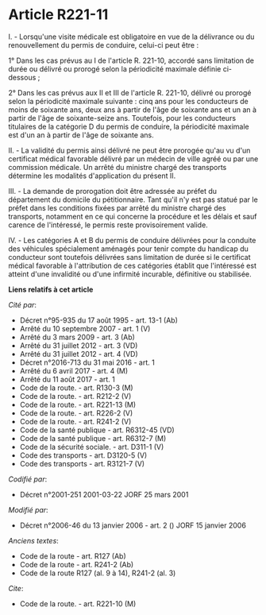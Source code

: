 # Article R221-11

I. - Lorsqu'une visite médicale est obligatoire en vue de la délivrance ou du renouvellement du permis de conduire, celui-ci
peut être :

1° Dans les cas prévus au I de l'article R. 221-10, accordé sans limitation de durée ou délivré ou prorogé selon la
périodicité maximale définie ci-dessous ;

2° Dans les cas prévus aux II et III de l'article R. 221-10, délivré ou prorogé selon la périodicité maximale suivante : cinq
ans pour les conducteurs de moins de soixante ans, deux ans à partir de l'âge de soixante ans et un an à partir de l'âge de
soixante-seize ans. Toutefois, pour les conducteurs titulaires de la catégorie D du permis de conduire, la périodicité
maximale est d'un an à partir de l'âge de soixante ans.

II. - La validité du permis ainsi délivré ne peut être prorogée qu'au vu d'un certificat médical favorable délivré par un
médecin de ville agréé ou par une commission médicale. Un arrêté du ministre chargé des transports détermine les modalités
d'application du présent II.

III. - La demande de prorogation doit être adressée au préfet du département du domicile du pétitionnaire. Tant qu'il n'y est
pas statué par le préfet dans les conditions fixées par arrêté du ministre chargé des transports, notamment en ce qui
concerne la procédure et les délais et sauf carence de l'intéressé, le permis reste provisoirement valide.

IV. - Les catégories A et B du permis de conduire délivrées pour la conduite des véhicules spécialement aménagés pour tenir
compte du handicap du conducteur sont toutefois délivrées sans limitation de durée si le certificat médical favorable à
l'attribution de ces catégories établit que l'intéressé est atteint d'une invalidité ou d'une infirmité incurable, définitive
ou stabilisée.

**Liens relatifs à cet article**

_Cité par_:

  - Décret n°95-935 du 17 août 1995 - art. 13-1 (Ab)
  - Arrêté du 10 septembre 2007 - art. 1 (V)
  - Arrêté du 3 mars 2009 - art. 3 (Ab)
  - Arrêté du 31 juillet 2012 - art. 3 (VD)
  - Arrêté du 31 juillet 2012 - art. 4 (VD)
  - Décret n°2016-713 du 31 mai 2016 - art. 1
  - Arrêté du 6 avril 2017 - art. 4 (M)
  - Arrêté du 11 août 2017 - art. 1
  - Code de la route. - art. R130-3 (M)
  - Code de la route. - art. R212-2 (V)
  - Code de la route. - art. R221-13 (M)
  - Code de la route. - art. R226-2 (V)
  - Code de la route. - art. R241-2 (V)
  - Code de la santé publique - art. R6312-45 (VD)
  - Code de la santé publique - art. R6312-7 (M)
  - Code de la sécurité sociale. - art. D311-1 (V)
  - Code des transports - art. D3120-5 (V)
  - Code des transports - art. R3121-7 (V)

_Codifié par_:

  - Décret n°2001-251 2001-03-22 JORF 25 mars 2001

_Modifié par_:

  - Décret n°2006-46 du 13 janvier 2006 - art. 2 () JORF 15 janvier 2006

_Anciens textes_:

  - Code de la route - art. R127 (Ab)
  - Code de la route - art. R241-2 (Ab)
  - Code de la route R127 (al. 9 à 14), R241-2 (al. 3)

_Cite_:

  - Code de la route. - art. R221-10 (M)
